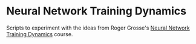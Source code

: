 # Neural Network Training Dynamics

Scripts to experiment with the ideas from Roger Grosse's [Neural Network Training Dynamics](https://www.cs.toronto.edu/~rgrosse/courses/csc2541_2021/) course.
